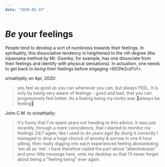 ```yaml
---
date: "2020-05-19"
---
```


# *Be* your feelings

People tend to develop a sort of numbness towards their feelings. In spirituality, this dissociative tendency is heightened to the nth degree (the vipassana method by Mr. Goenka, for example, has one dissociate from their feelings and identify with physical sensations). In actualism, one needs to get back to *being* their feelings before engaging <603fe2cd?cf>. 

srinathjelly on Apr, 2020:

> yes feel as good as you can whenever you can, but always FEEL. It is only by
  being very aware of feelings - good and bad, that you can progressively feel
  better. As a feeling being my motto was always be feeling

John C.M. to srinathjelly:

> It's funny that I've spent years not heeding to this advice. It was just
  recently, through a mere coincidence, that I started to monitor my feelings
  24/7 again; like I used to do years ago! By doing it correctly I managed to
  drop a huge chunck of anxiety & sorrow in one 6 hour sitting, then really
  digging into each experienced feeling aknowleding 'em all as 'me'. I have
  therefore nailed the part about "attentiveness" and your little message here,
  onto my desktop so that I'll never forget about being a "feeling being" ever
  again.
